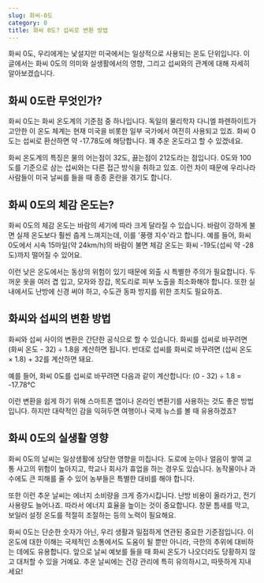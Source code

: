 ```yaml
---
slug: 화씨-0도
category: 0
title: 화씨 0도? 섭씨로 변환 방법
---
```


화씨 0도, 우리에게는 낯설지만 미국에서는 일상적으로 사용되는 온도 단위입니다. 이 글에서는 화씨 0도의 의미와 실생활에서의 영향, 그리고 섭씨와의 관계에 대해 자세히 알아보겠습니다.

## 화씨 0도란 무엇인가?

화씨 0도는 화씨 온도계의 기준점 중 하나입니다. 독일의 물리학자 다니엘 파렌하이트가 고안한 이 온도 체계는 현재 미국을 비롯한 일부 국가에서 여전히 사용되고 있죠. 화씨 0도는 섭씨로 환산하면 약 -17.78도에 해당합니다. 꽤 추운 온도라고 할 수 있겠네요.

화씨 온도계의 특징은 물의 어는점이 32도, 끓는점이 212도라는 점입니다. 0도와 100도를 기준으로 삼는 섭씨와는 다른 접근 방식을 취하고 있죠. 이런 차이 때문에 우리나라 사람들이 미국 날씨를 들을 때 종종 혼란을 겪기도 합니다.

## 화씨 0도의 체감 온도는?

화씨 0도의 체감 온도는 바람의 세기에 따라 크게 달라질 수 있습니다. 바람이 강하게 불면 실제 온도보다 훨씬 춥게 느껴지는데, 이를 '풍랭 지수'라고 합니다. 예를 들어, 화씨 0도에서 시속 15마일(약 24km/h)의 바람이 불면 체감 온도는 화씨 -19도(섭씨 약 -28도)까지 떨어질 수 있어요.

이런 낮은 온도에서는 동상의 위험이 있기 때문에 외출 시 특별한 주의가 필요합니다. 두꺼운 옷을 여러 겹 입고, 모자와 장갑, 목도리로 피부 노출을 최소화해야 합니다. 또한 실내에서도 난방에 신경 써야 하고, 수도관 동파 방지를 위한 조치도 필요하죠.

## 화씨와 섭씨의 변환 방법

화씨와 섭씨 사이의 변환은 간단한 공식으로 할 수 있습니다. 화씨를 섭씨로 바꾸려면 (화씨 온도 - 32) ÷ 1.8을 계산하면 됩니다. 반대로 섭씨를 화씨로 바꾸려면 (섭씨 온도 × 1.8) + 32를 계산하면 돼요.

예를 들어, 화씨 0도를 섭씨로 바꾸려면 다음과 같이 계산합니다:
(0 - 32) ÷ 1.8 = -17.78℃

이런 변환을 쉽게 하기 위해 스마트폰 앱이나 온라인 변환기를 사용하는 것도 좋은 방법입니다. 하지만 대략적인 감을 익혀두면 여행이나 국제 뉴스를 볼 때 유용하겠죠?

## 화씨 0도의 실생활 영향

화씨 0도의 날씨는 일상생활에 상당한 영향을 미칩니다. 도로에 눈이나 얼음이 쌓여 교통 사고의 위험이 높아지고, 학교나 회사가 휴업을 하는 경우도 있습니다. 농작물이나 과수에도 큰 피해를 줄 수 있어 농부들은 특별한 대비를 해야 합니다.

또한 이런 추운 날씨는 에너지 소비량을 크게 증가시킵니다. 난방 비용이 올라가고, 전기 사용량도 늘어나죠. 따라서 에너지 효율을 높이는 것이 중요합니다. 창문 틈새를 막고, 보일러 설정 온도를 적절히 조절하는 등의 노력이 필요해요.

화씨 0도는 단순한 숫자가 아닌, 우리 생활과 밀접하게 연관된 중요한 기준점입니다. 이 온도에 대한 이해는 국제적인 소통에서도 도움이 될 뿐만 아니라, 극한의 추위에 대비하는 데에도 유용합니다. 앞으로 날씨 예보를 들을 때 화씨 온도가 나오더라도 당황하지 않고 대처할 수 있을 거예요. 추운 날씨에는 건강 관리에 특히 유의하시고, 따뜻하게 지내세요!